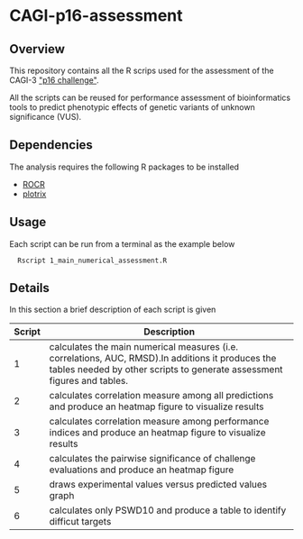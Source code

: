 # CAGI-p16-assessment

## Overview

This repository contains all the R scrips used for the assessment of the CAGI-3 ["p16 challenge"](https://genomeinterpretation.org/content/predict-how-variants-p16-tumor-suppressor-protein-affect-cell-proliferation).

All the scripts can be reused for performance assessment of bioinformatics tools to predict phenotypic effects of genetic variants of unknown significance (VUS).

## Dependencies
The analysis requires the following R packages to be installed

* [ROCR](https://cran.r-project.org/web/packages/ROCR/index.html)
* [plotrix](https://cran.r-project.org/web/packages/plotrix/index.html)

## Usage

Each script can be run from a terminal as the example below

``` 
  Rscript 1_main_numerical_assessment.R 
```

## Details

In this section a brief description of each script is given

Script | Description
------------ | -------------
1 | calculates the main numerical measures (i.e. correlations, AUC, RMSD).In additions it produces the tables needed by other scripts to generate assessment figures and tables.
2 | calculates correlation measure among all predictions and produce an heatmap figure to visualize results
3 | calculates correlation measure among performance indices and produce an heatmap figure to visualize results
4 | calculates the pairwise significance of challenge evaluations and produce an heatmap figure
5 | draws experimental values versus predicted values graph
6 | calculates only PSWD10 and produce a table to identify difficut targets
